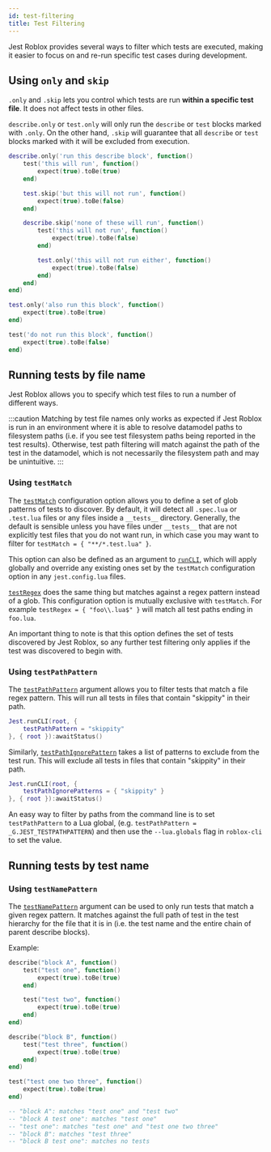 ```yaml
---
id: test-filtering
title: Test Filtering
---
```


Jest Roblox provides several ways to filter which tests are executed, making it easier to focus on and re-run specific test cases during development.

## Using `only` and `skip`

`.only` and `.skip` lets you control which tests are run **within a specific test file**. It does not affect tests in other files.

`describe.only` or `test.only` will only run the `describe` or `test` blocks marked with `.only`. On the other hand, `.skip` will guarantee that all `describe` or `test` blocks marked with it will be excluded from execution.

```lua
describe.only('run this describe block', function()
	test('this will run', function()
		expect(true).toBe(true)
	end)

	test.skip('but this will not run', function()
		expect(true).toBe(false)
	end)

	describe.skip('none of these will run', function()
		test('this will not run', function()
			expect(true).toBe(false)
		end)

		test.only('this will not run either', function()
			expect(true).toBe(false)
		end)
	end)
end)

test.only('also run this block', function()
	expect(true).toBe(true)
end)

test('do not run this block', function()
	expect(true).toBe(false)
end)
```

## Running tests by file name

Jest Roblox allows you to specify which test files to run a number of different ways.

:::caution
Matching by test file names only works as expected if Jest Roblox is run in an environment where it is able to resolve datamodel paths to filesystem paths (i.e. if you see test filesystem paths being reported in the test results). Otherwise, test path filtering will match against the path of the test in the datamodel, which is not necessarily the filesystem path and may be unintuitive.
:::

### Using `testMatch`

The [`testMatch`](configuration#testmatch-arraystring) configuration option allows you to define a set of glob patterns of tests to discover. By default, it will detect all `.spec.lua` or `.test.lua` files or any files inside a `__tests__` directory. Generally, the default is sensible unless you have files under `__tests__` that are not explicitly test files that you do not want run, in which case you may want to filter for `testMatch = { "**/*.test.lua" }`.

This option can also be defined as an argument to [`runCLI`](cli#testmatch-arraystring), which will apply globally and override any existing ones set by the `testMatch` configuration option in any `jest.config.lua` files.

[`testRegex`](configuration#testregex-string--arraystring) does the same thing but matches against a regex pattern instead of a glob. This configuration option is mutually exclusive with `testMatch`. For example `testRegex = { "foo\\.lua$" }` will match all test paths ending in `foo.lua`.

An important thing to note is that this option defines the set of tests discovered by Jest Roblox, so any further test filtering only applies if the test was discovered to begin with.

### Using `testPathPattern`

The [`testPathPattern`](cli#testpathpattern-regex) argument allows you to filter tests that match a file regex pattern. This will run all tests in files that contain "skippity" in their path.
```lua
Jest.runCLI(root, {
    testPathPattern = "skippity"
}, { root }):awaitStatus()
```

Similarly, [`testPathIgnorePattern`](cli#testpathignorepatterns-arrayregex) takes a list of patterns to exclude from the test run. This will exclude all tests in files that contain "skippity" in their path.
```lua
Jest.runCLI(root, {
    testPathIgnorePatterns = { "skippity" }
}, { root }):awaitStatus()
```

An easy way to filter by paths from the command line is to set `testPathPattern` to a Lua global, (e.g. `testPathPattern = _G.JEST_TESTPATHPATTERN`) and then use the `--lua.globals` flag in `roblox-cli` to set the value.

## Running tests by test name

### Using `testNamePattern`

The [`testNamePattern`](cli#testnamepattern-regex) argument can be used to only run tests that match a given regex pattern. It matches against the full path of test in the test hierarchy for the file that it is in (i.e. the test name and the entire chain of parent describe blocks).

Example:
```lua
describe("block A", function()
	test("test one", function()
		expect(true).toBe(true)
	end)

	test("test two", function()
		expect(true).toBe(true)
	end)
end)

describe("block B", function()
	test("test three", function()
		expect(true).toBe(true)
	end)
end)

test("test one two three", function()
	expect(true).toBe(true)
end)

-- "block A": matches "test one" and "test two"
-- "block A test one": matches "test one"
-- "test one": matches "test one" and "test one two three"
-- "block B": matches "test three"
-- "block B test one": matches no tests
```
